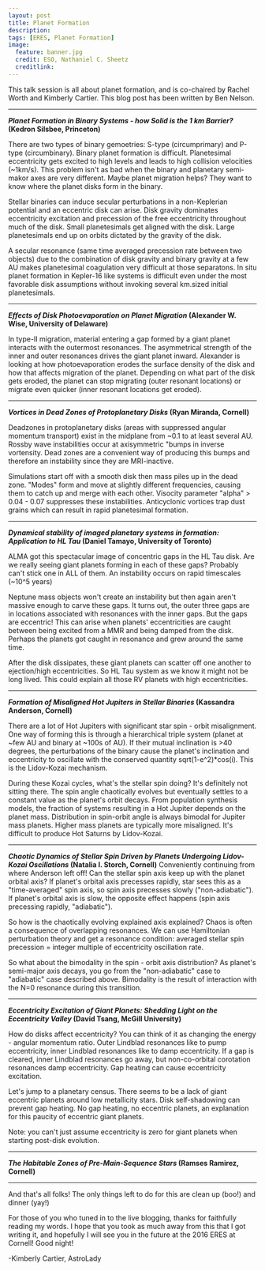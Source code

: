 ```yaml
---
layout: post
title: Planet Formation
description:
tags: [ERES, Planet Formation]
image:
  feature: banner.jpg
  credit: ESO, Nathaniel C. Sheetz
  creditlink: 
---
```


This talk session is all about planet formation, and is co-chaired by Rachel Worth and Kimberly Cartier. This blog post has been written by Ben Nelson.

---

***Planet Formation in Binary Systems - how Solid is the 1 km Barrier?* (Kedron Silsbee, Princeton)**

There are two types of binary gemoetries: S-type (circumprimary) and P-type (circumbinary). Binary planet formation is difficult. Planetesimal eccentricity gets excited to high levels and leads to high collision velocities (~1km/s). This problem isn't as bad when the binary and planetary semi-makor axes are very different. Maybe planet migration helps? They want to know where the planet disks form in the binary.

Stellar binaries can induce secular perturbations in a non-Keplerian potential and an eccentric disk can arise. Disk gravity dominates eccentricity excitation and precession of the free eccentricity throughout much of the disk. Small planetesimals get aligned with the disk. Large planetesimals end up on orbits dictated by the gravity of the disk.

A secular resonance (same time averaged precession rate between two objects) due to the combination of disk gravity and binary gravity at a few AU makes planetesimal coagulation very difficult at those separatons. In situ planet formation in Kepler-16 like systems is difficult even under the most favorable disk assumptions without invoking several km.sized initial planetesimals.

---
***Effects of Disk Photoevaporation on Planet Migration* (Alexander W. Wise, University of Delaware)**

In type-II migration, material entering a gap formed by a giant planet interacts with the outermost resonances. The asymmetrical strength of the inner and outer resonances drives the giant planet inward. Alexander is looking at how photoevaporation erodes the surface density of the disk and how that affects migration of the planet. Depending on what part of the disk gets eroded, the planet can stop migrating (outer resonant locations) or migrate even quicker (inner resonant locations get eroded).

---
***Vortices in Dead Zones of Protoplanetary Disks* (Ryan Miranda, Cornell)**

Deadzones in protoplanetary disks (areas with suppressed angular momentum transport) exist in the midplane from ~0.1 to at least several AU. Rossby wave instabilities occur at axisymmetric "bumps in inverse vortensity. Dead zones are a convenient way of producing this bumps and therefore an instability since they are MRI-inactive.

Simulations start off with a smooth disk then mass piles up in the dead zone. "Modes" form and move at slightly different frequencies, causing them to catch up and merge with each other. Visocity parameter "alpha" > 0.04 - 0.07 suppresses these instabilities. Anticyclonic vortices trap dust grains which can result in rapid planetesimal formation. 

---
***Dynamical stability of imaged planetary systems in formation: Application to HL Tau* (Daniel Tamayo, University of Toronto)**

ALMA got this spectacular image of concentric gaps in the HL Tau disk. Are we really seeing giant planets forming in each of these gaps? Probably can't stick one in ALL of them. An instability occurs on rapid timescales (~10^5 years)

Neptune mass objects won't create an instability but then again aren't massive enough to carve these gaps. It turns out, the outer three gaps are in locations associated with resonances with the inner gaps. But the gaps are eccentric! This can arise when planets' eccentricities are caught between being excited from a MMR and being damped from the disk. Perhaps the planets got caught in resonance and grew around the same time.

After the disk dissipates, these giant planets can scatter off one another to ejection/high eccentricities. So HL Tau system as we know it might not be long lived. This could explain all those RV planets with high eccentricities.

---
***Formation of Misaligned Hot Jupiters in Stellar Binaries* (Kassandra Anderson, Cornell)**

There are a lot of Hot Jupiters with significant star spin - orbit misalignment. One way of forming this is through a hierarchical triple system (planet at ~few AU and binary at ~100s of AU). If their mutual inclination is >40 degrees, the perturbations of the binary cause the planet's inclination and eccentricity to oscillate with the conserved quantity sqrt(1-e^2)*cos(i). This is the Lidov-Kozai mechanism.

During these Kozai cycles, what's the stellar spin doing? It's definitely not sitting there. The spin angle chaotically evolves but eventually settles to a constant value as the planet's orbit decays. From population synthesis models, the fraction of systems resulting in a Hot Jupiter depends on the planet mass. Distribution in spin-orbit angle is always bimodal for Jupiter mass planets. Higher mass planets are typically more misaligned. It's difficult to produce Hot Saturns by Lidov-Kozai.

---
***Chaotic Dynamics of Stellar Spin Driven by Planets Undergoing Lidov-Kozai Oscillations* (Natalia I. Storch, Cornell)**
Conveniently continuing from where Anderson left off! Can the stellar spin axis keep up with the planet orbital axis? If planet's orbital axis precesses rapidly, star sees this as a "time-averaged" spin axis, so spin axis precesses slowly ("non-adiabatic"). If planet's orbital axis is slow, the opposite effect happens (spin axis precessing rapidly, "adiabatic").

So how is the chaotically evolving explained axis explained? Chaos is often a consequence of overlapping resonances. We can use Hamiltonian perturbation theory and get a resonance condition: averaged stellar spin precession = integer multiple of eccentricity oscillation rate.

So what about the bimodality in the spin - orbit axis distribution? As planet's semi-major axis decays, you go from the "non-adiabatic" case to "adiabatic" case described above. Bimodality is the result of interaction with the N=0 resonance during this transition.

---
***Eccentricity Excitation of Giant Planets: Shedding Light on the Eccentricity Valley* (David Tsang, McGill University)**

How do disks affect eccentricity? You can think of it as changing the energy - angular momentum ratio. Outer Lindblad resonances like to pump eccentricity, inner Lindblad resonances like to damp eccentricity. If a gap is cleared, inner Lindblad resonances go away, but non-co-orbital corotation resonances damp eccentricity. Gap heating can cause eccentricity excitation.

Let's jump to a planetary census. There seems to be a lack of giant eccentric planets around low metallicity stars. Disk self-shadowing can prevent gap heating. No gap heating, no eccentric planets, an explanation for this paucity of eccentric giant planets.

Note: you can't just assume eccentricity is zero for giant planets when starting post-disk evolution.

---
***The Habitable Zones of Pre-Main-Sequence Stars* (Ramses Ramirez, Cornell)**



---
And that's all folks! The only things left to do for this are clean up (boo!) and dinner (yay!)

For those of you who tuned in to the live blogging, thanks for faithfully reading my words. I hope that you took as much away from this that I got writing it, and hopefully I will see you in the future at the 2016 ERES at Cornell! Good night!

-Kimberly Cartier, AstroLady